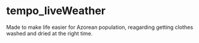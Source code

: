 # tempo_liveWeather
Made to make life easier for Azorean population, reagarding getting clothes washed and dried at the right time.
